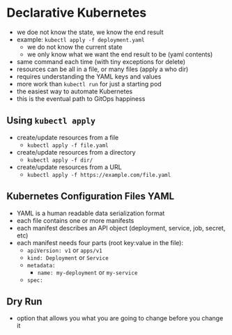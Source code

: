 # Declarative Kubernetes
- we doe not know the state, we know the end result
- example: `kubectl apply -f deployment.yaml`
  - we do not know the current state
  - we only know what we want the end result to be (yaml contents)
- same command each time (with tiny exceptions for delete)
- resources can be all in a file, or many files (apply a who dir)
- requires understanding the YAML keys and values
- more work than `kubectl run` for just a starting pod
- the easiest way to automate Kubernetes
- this is the eventual path to GitOps happiness

## Using `kubectl apply`
- create/update resources from a file
  - `kubectl apply -f file.yaml`
- create/update resources from a directory
  - `kubectl apply -f dir/`
- create/update resources from a URL
  - `kubectl apply -f https://example.com/file.yaml`


## Kubernetes Configuration Files YAML
- YAML is a human readable data serialization format
- each file contains one or more manifests
- each manifest describes an API object (deployment, service, job, secret, etc)
- each manifest needs four parts (root key:value in the file):
  - `apiVersion: v1` or `apps/v1`
  - `kind: Deployment` or `Service`
  - `metadata:`
    - `name: my-deployment` or `my-service`
  - `spec:`

## Dry Run
- option that allows you what you are going to change before you change it
